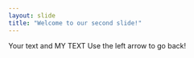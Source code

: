```yaml
---
layout: slide
title: "Welcome to our second slide!"
---
```

Your text and MY TEXT
Use the left arrow to go back!
